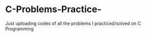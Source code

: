# C-Problems-Practice-
Just uploading codes of all the problems I practiced/solved on C Programming

